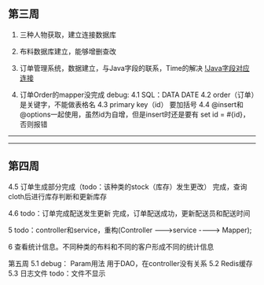
## 第三周
1. 三种人物获取，建立连接数据库
2. 布料数据库建立，能够增删查改
3. 订单管理系统，数据建立，与Java字段的联系，Time的解决
[!Java字段对应连接](https://blog.csdn.net/u010124396/article/details/8920930?utm_medium=distribute.pc_relevant.none-task-blog-BlogCommendFromMachineLearnPai2-1.control&dist_request_id=1328665.7529.16159749966635089&depth_1-utm_source=distribute.pc_relevant.none-task-blog-BlogCommendFromMachineLearnPai2-1.control)

4. 订单Order的mapper没完成
debug:
4.1 SQL：DATA DATE
4.2 order（订单）是关键字，不能做表格名
4.3 primary key（id）  要加括号
4.4 @insert和@options一起使用，虽然id为自增，但是insert时还是要有
        set id = #{id}，否则报错
-----
-----
## 第四周  
4.5 订单生成部分完成（todo：该种类的stock（库存）发生更改）
完成，查询cloth后进行库存判断和更新库存

4.6 todo：订单完成配送发生更新
完成，订单配送成功，更新配送员和配送时间

5 todo：controller和service，重构(Controller --->service ----> Mapper);


6 查看统计信息。不同种类的布料和不同的客户形成不同的统计信息

第五周
5.1 debug： Param用法
用于DAO，在controller没有关系
5.2 Redis缓存
5.3 日志文件 
todo：文件不显示






